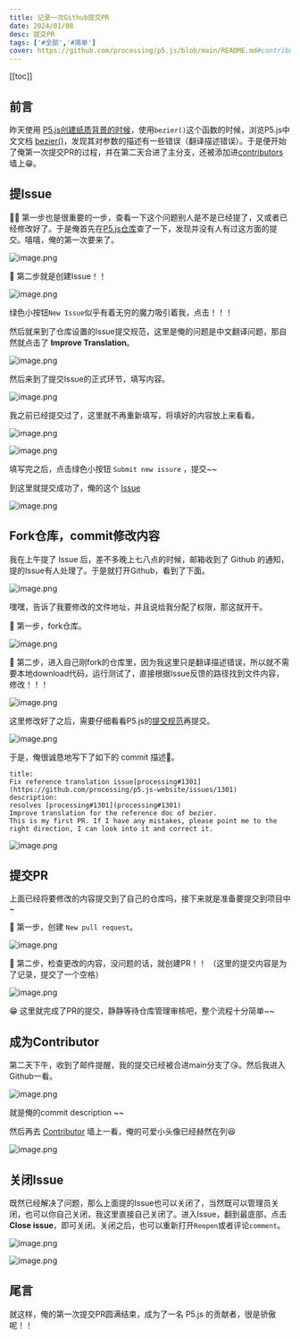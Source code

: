 ```yaml
---
title: 记录一次Github提交PR
date: 2024/01/08
desc: 提交PR
tags: ['#全部','#简单']
cover: https://github.com/processing/p5.js/blob/main/README.md#contributors
---
```


[[toc]]

## 前言

昨天使用 [P5.js创建纸质背景的时候](https://juejin.cn/post/7184721244351103037)，使用`bezier()`这个函数的时候，浏览P5.js中文文档 [bezier()](https://p5js.org/zh-Hans/reference/#/p5/bezier)，发现其对参数的描述有一些错误（翻译描述错误）。于是便开始了俺第一次提交PR的过程，并在第二天合进了主分支，还被添加进[contributors](https://github.com/processing/p5.js/blob/main/README.md#contributors)墙上😁。

## 提Issue

🐱‍🚀 第一步也是很重要的一步，查看一下这个问题别人是不是已经提了，又或者已经修改好了。于是俺首先在[P5.js仓库](https://github.com/processing/p5.js-website/issues)查了一下，发现并没有人有过这方面的提交。嘻嘻，俺的第一次要来了。

![image.png](https://p1-juejin.byteimg.com/tos-cn-i-k3u1fbpfcp/1edfa37d50b24b43ab5284ab6ce0c053~tplv-k3u1fbpfcp-watermark.image?)

🍔 第二步就是创建Issue！！

![image.png](https://p1-juejin.byteimg.com/tos-cn-i-k3u1fbpfcp/6f320b41388b4d4f9a92fec99084e7ac~tplv-k3u1fbpfcp-watermark.image?)

绿色小按钮`New Issue`似乎有着无穷的魔力吸引着我，点击！！！

然后就来到了仓库设置的Issue提交规范，这里是俺的问题是中文翻译问题，那自然就点击了 **Improve Translation**。

![image.png](https://p1-juejin.byteimg.com/tos-cn-i-k3u1fbpfcp/d99c260d8bf64f5ab2d41ed0a69121da~tplv-k3u1fbpfcp-watermark.image?)

然后来到了提交Issue的正式环节，填写内容。

![image.png](https://p9-juejin.byteimg.com/tos-cn-i-k3u1fbpfcp/76b676ea98ba4f2ebdc03ac26b582c8e~tplv-k3u1fbpfcp-watermark.image?)

我之前已经提交过了，这里就不再重新填写，将填好的内容放上来看看。

![image.png](https://p6-juejin.byteimg.com/tos-cn-i-k3u1fbpfcp/19a00041bd2b45cba2f3de6633221971~tplv-k3u1fbpfcp-watermark.image?)

![image.png](https://p6-juejin.byteimg.com/tos-cn-i-k3u1fbpfcp/5700a3758df444d0a1087c391974a956~tplv-k3u1fbpfcp-watermark.image?)

填写完之后，点击绿色小按钮 `Submit new issure` ，提交~~

到这里就提交成功了，俺的这个 [Issue](https://github.com/processing/p5.js-website/issues/1301)

![image.png](https://p1-juejin.byteimg.com/tos-cn-i-k3u1fbpfcp/d1f695c292e4473c87e6451a487acfa0~tplv-k3u1fbpfcp-watermark.image?)

## Fork仓库，commit修改内容

我在上午提了 Issue 后，差不多晚上七八点的时候，邮箱收到了 Github 的通知，提的Issue有人处理了。于是就打开Github，看到了下面。

![image.png](https://p1-juejin.byteimg.com/tos-cn-i-k3u1fbpfcp/ae84c459082b44a7b84e32831a6eaa86~tplv-k3u1fbpfcp-watermark.image?)

嘿嘿，告诉了我要修改的文件地址，并且说给我分配了权限，那这就开干。

🚀 第一步，fork仓库。

![image.png](https://p9-juejin.byteimg.com/tos-cn-i-k3u1fbpfcp/27a39f9fecb84b8a923dbe6f0ba6dbf3~tplv-k3u1fbpfcp-watermark.image?)

🚠 第二步，进入自己刚fork的仓库里，因为我这里只是翻译描述错误，所以就不需要本地download代码，运行测试了，直接根据Issue反馈的路径找到文件内容，修改！！！

![image.png](https://p3-juejin.byteimg.com/tos-cn-i-k3u1fbpfcp/f18ecc2565ab4997af4bdb23a77660cb~tplv-k3u1fbpfcp-watermark.image?)

这里修改好了之后，需要仔细看看P5.js的[提交规范](https://github.com/processing/p5.js-website)再提交。

![image.png](https://p1-juejin.byteimg.com/tos-cn-i-k3u1fbpfcp/9c5570ca2bd64a77a9cd7933ba99ea23~tplv-k3u1fbpfcp-watermark.image?)

于是，俺很诚恳地写下了如下的 commit 描述🤣。

```
title:
Fix reference translation issue[processing#1301](https://github.com/processing/p5.js-website/issues/1301)
description:
resolves [processing#1301](processing#1301)
Improve translation for the reference doc of bezier.
This is my first PR. If I have any mistakes, please point me to the right direction, I can look into it and correct it.
```

![image.png](https://p1-juejin.byteimg.com/tos-cn-i-k3u1fbpfcp/bbc114b0fc5347a98881ad06788638be~tplv-k3u1fbpfcp-watermark.image?)

## 提交PR

上面已经将要修改的内容提交到了自己的仓库吗，接下来就是准备要提交到项目中~

🍔 第一步，创建 `New pull request`。

![image.png](https://p6-juejin.byteimg.com/tos-cn-i-k3u1fbpfcp/711e8fb8c56a426b81c0d0df76b0837d~tplv-k3u1fbpfcp-watermark.image?)

🍟 第二步，检查更改的内容，没问题的话，就创建PR！！
（这里的提交内容是为了记录，提交了一个空格）

![image.png](https://p3-juejin.byteimg.com/tos-cn-i-k3u1fbpfcp/b9712beef58e44a2a2e3cc0bf71e3389~tplv-k3u1fbpfcp-watermark.image?)

😁 这里就完成了PR的提交，静静等待仓库管理审核吧，整个流程十分简单~~

## 成为Contributor

第二天下午，收到了邮件提醒，我的提交已经被合进main分支了😘。然后我进入Github一看。

![image.png](https://p6-juejin.byteimg.com/tos-cn-i-k3u1fbpfcp/78bb25b438ca4019b4c5bdc7a9737fbf~tplv-k3u1fbpfcp-watermark.image?)

就是俺的commit description ~~

然后再去 [Contributor](https://github.com/processing/p5.js/blob/main/README.md#contributors) 墙上一看，俺的可爱小头像已经赫然在列😆

![image.png](https://p9-juejin.byteimg.com/tos-cn-i-k3u1fbpfcp/c851f231070445ab8312c906b450311f~tplv-k3u1fbpfcp-watermark.image?)

## 关闭Issue

既然已经解决了问题，那么上面提的Issue也可以关闭了，当然既可以管理员关闭，也可以你自己关闭，我这里直接自己关闭了。进入Issue，翻到最底部，点击**Close issue**，即可关闭。关闭之后，也可以重新打开`Reopen`或者评论`comment`。

![image.png](https://p6-juejin.byteimg.com/tos-cn-i-k3u1fbpfcp/6ea66f8fb7544e64b505c4bfc47fbd72~tplv-k3u1fbpfcp-watermark.image?)

![image.png](https://p9-juejin.byteimg.com/tos-cn-i-k3u1fbpfcp/1518387b66874b689f37a6156163319f~tplv-k3u1fbpfcp-watermark.image?)

## 尾言

就这样，俺的第一次提交PR圆满结束，成为了一名 P5.js 的贡献者，很是骄傲呢！！
